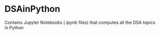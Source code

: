 # DSAinPython
Contains Jupyter Notebooks (.ipynb files) that computes all the DSA topics in Python 
